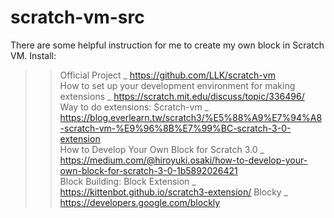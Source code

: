 # scratch-vm-src
There are some helpful instruction for me to create my own block in Scratch VM.
Install:  
>>Official Project _ https://github.com/LLK/scratch-vm  
>>How to set up your development environment for making extensions _ https://scratch.mit.edu/discuss/topic/336496/  
Way to do extensions:
>>Scratch-vm _ https://blog.everlearn.tw/scratch3/%E5%88%A9%E7%94%A8-scratch-vm-%E9%96%8B%E7%99%BC-scratch-3-0-extension  
>>How to Develop Your Own Block for Scratch 3.0 _ https://medium.com/@hiroyuki.osaki/how-to-develop-your-own-block-for-scratch-3-0-1b5892026421  
Block Building:
>>Block Extension _ https://kittenbot.github.io/scratch3-extension/
>>Blocky _ https://developers.google.com/blockly
